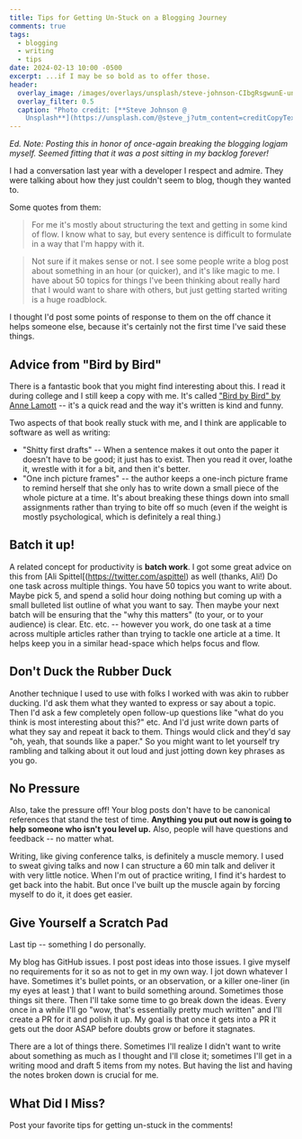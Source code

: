 ```yaml
---
title: Tips for Getting Un-Stuck on a Blogging Journey
comments: true
tags:
  - blogging
  - writing
  - tips
date: 2024-02-13 10:00 -0500
excerpt: ...if I may be so bold as to offer those.
header:
  overlay_image: /images/overlays/unsplash/steve-johnson-CIbgRsgwunE-unsplash.jpg
  overlay_filter: 0.5
  caption: "Photo credit: [**Steve Johnson @
    Unsplash**](https://unsplash.com/@steve_j?utm_content=creditCopyText&utm_medium=referral&utm_source=unsplash)"
---
```

_Ed. Note: Posting this in honor of once-again breaking the blogging logjam myself. Seemed fitting that it was a post sitting in my backlog forever!_

I had a conversation last year with a developer I respect and admire. They were talking about how they just couldn't seem to blog, though they wanted to.

Some quotes from them:

> For me it's mostly about structuring the text and getting in some kind of flow. I know what to say, but every sentence is difficult to formulate in a way that I'm happy with it.

> Not sure if it makes sense or not. I see some people write a blog post about something in an hour (or quicker), and it's like magic to me. I have about 50 topics for things I've been thinking about really hard that I would want to share with others, but just getting started writing is a huge roadblock.

I thought I'd post some points of response to them on the off chance it helps someone else, because it's certainly not the first time I've said these things.

## Advice from "Bird by Bird"

There is a fantastic book that you might find interesting about this. I read it during college and I still keep a copy with me. It's called ["Bird by Bird" by Anne Lamott](https://amazon.com/dp/B000SEGI8Q)  -- it's a quick read and the way it's written is kind and funny.

Two aspects of that book really stuck with me, and I think are applicable to software as well as writing:

* "Shitty first drafts" -- When a sentence makes it out onto the paper it doesn't have to be good; it just has to exist. Then you read it over, loathe it, wrestle with it for a bit, and then it's better.
* "One inch picture frames" -- the author keeps a one-inch picture frame to remind herself that she only has to write down a small piece of the whole picture at a time. It's about breaking these things down into small assignments rather than trying to bite off so much (even if the weight is mostly psychological, which is definitely a real thing.)

## Batch it up!

A related concept for productivity is **batch work**. I got some great advice on this from [Ali Spittel[(https://twitter.com/aspittel) as well (thanks, Ali!) Do one task across multiple things. You have 50 topics you want to write about. Maybe pick 5, and spend a solid hour doing nothing but coming up with a small bulleted list outline of what you want to say. Then maybe your next batch will be ensuring that the "why this matters" (to your, or to your audience) is clear. Etc. etc. -- however you work, do one task at a time across multiple articles rather than trying to tackle one article at a time. It helps keep you in a similar head-space which helps focus and flow.

## Don't Duck the Rubber Duck

Another technique I used to use with folks I worked with was akin to rubber ducking. I'd ask them what they wanted to express or say about a topic. Then I'd ask a few completely open follow-up questions like "what do you think is most interesting about this?" etc. And I'd just write down parts of what they say and repeat it back to them. Things would click and they'd say "oh, yeah, that sounds like a paper." So you might want to let yourself try rambling and talking about it out loud and just jotting down key phrases as you go.

## No Pressure

Also, take the pressure off! Your blog posts don't have to be canonical references that stand the test of time. **Anything you put out now is going to help someone who isn't you level up.** Also, people will have questions and feedback -- no matter what.

Writing, like giving conference talks, is definitely a muscle memory. I used to sweat giving talks and now I can structure a 60 min talk and deliver it with very little notice. When I'm out of practice writing, I find it's hardest to get back into the habit. But once I've built up the muscle again by forcing myself to do it, it does get easier.

## Give Yourself a Scratch Pad

Last tip -- something I do personally.

My blog has GitHub issues. I post post ideas into those issues. I give myself no requirements for it so as not to get in my own way. I jot down whatever I have. Sometimes it's bullet points, or an observation, or a killer one-liner (in my eyes at least ) that I want to build something around. Sometimes those things sit there. Then I'll take some time to go break down the ideas. Every once in a while I'll go "wow, that's essentially pretty much written" and I'll create a PR for it and polish it up. My goal is that once it gets into a PR it gets out the door ASAP before doubts grow or before it stagnates.

There are a lot of things there. Sometimes I'll realize I didn't want to write about something as much as I thought and I'll close it; sometimes I'll get in a writing mood and draft 5 items from my notes. But having the list and having the notes broken down is crucial for me.

## What Did I Miss?

Post your favorite tips for getting un-stuck in the comments!
